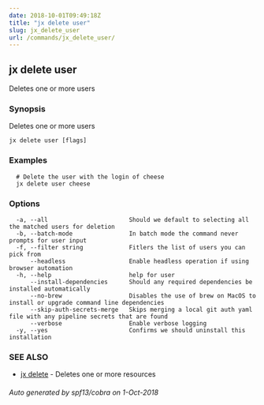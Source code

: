 ```yaml
---
date: 2018-10-01T09:49:18Z
title: "jx delete user"
slug: jx_delete_user
url: /commands/jx_delete_user/
---
```

## jx delete user

Deletes one or more users

### Synopsis

Deletes one or more users

```
jx delete user [flags]
```

### Examples

```
  # Delete the user with the login of cheese
  jx delete user cheese
```

### Options

```
  -a, --all                       Should we default to selecting all the matched users for deletion
  -b, --batch-mode                In batch mode the command never prompts for user input
  -f, --filter string             Fitlers the list of users you can pick from
      --headless                  Enable headless operation if using browser automation
  -h, --help                      help for user
      --install-dependencies      Should any required dependencies be installed automatically
      --no-brew                   Disables the use of brew on MacOS to install or upgrade command line dependencies
      --skip-auth-secrets-merge   Skips merging a local git auth yaml file with any pipeline secrets that are found
      --verbose                   Enable verbose logging
  -y, --yes                       Confirms we should uninstall this installation
```

### SEE ALSO

* [jx delete](/commands/jx_delete/)	 - Deletes one or more resources

###### Auto generated by spf13/cobra on 1-Oct-2018
